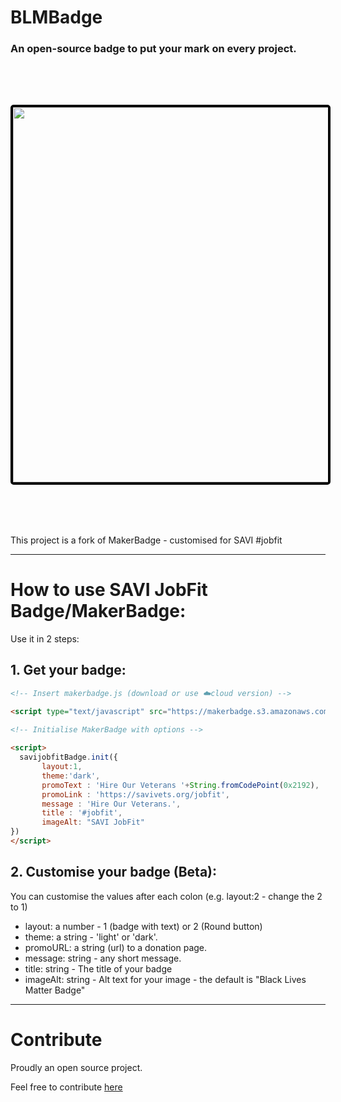 # BLMBadge
### An open-source badge to put your mark on every project.

<img src="https://www.savivets.org/wp-content/uploads/2020/07/savijobfit.png" width="600" style="
    margin: 5rem auto;
    display: block;
    border: 4px solid black;
    border-radius: 5px;"/>
    
This project is a fork of MakerBadge - customised for SAVI #jobfit

---

# How to use SAVI JobFit Badge/MakerBadge:
Use it in 2 steps:

## 1. Get your badge:

```html
<!-- Insert makerbadge.js (download or use ☁️cloud version) -->

<script type="text/javascript" src="https://makerbadge.s3.amazonaws.com/blmbadge.js"></script>

<!-- Initialise MakerBadge with options -->
    
<script>
  savijobfitBadge.init({
       layout:1, 
       theme:'dark', 
       promoText : 'Hire Our Veterans '+String.fromCodePoint(0x2192),
       promoLink : 'https://savivets.org/jobfit',
       message : 'Hire Our Veterans.',
       title : '#jobfit',
       imageAlt: "SAVI JobFit"
})
</script>
```

## 2. Customise your badge (Beta):

You can customise the values after each colon (e.g. layout:2 - change the 2 to 1)

* layout: a number - 1 (badge with text) or 2 (Round button)
* theme: a string - 'light' or 'dark'.
* promoURL: a string (url) to a donation page.
* message: string - any short message.
* title: string - The title of your badge
* imageAlt: string - Alt text for your image - the default is "Black Lives Matter Badge"

---

# Contribute

Proudly an open source project.

Feel free to contribute <a target="_blank" href="https://github.com/chriskonings/maker-badge">here</a>
